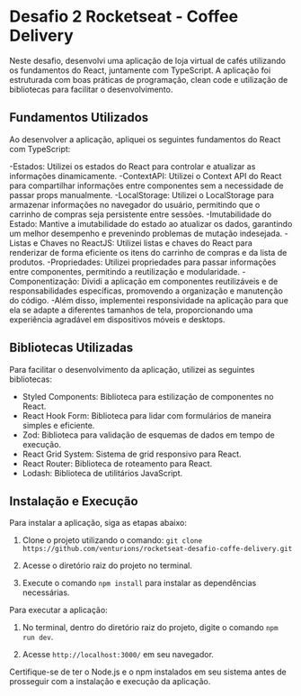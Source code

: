 # Desafio 2 Rocketseat - Coffee Delivery

Neste desafio, desenvolvi uma aplicação de loja virtual de cafés utilizando os fundamentos do React, juntamente com TypeScript. A aplicação foi estruturada com boas práticas de programação, clean code e utilização de bibliotecas para facilitar o desenvolvimento.

## Fundamentos Utilizados

Ao desenvolver a aplicação, apliquei os seguintes fundamentos do React com TypeScript:

-Estados: Utilizei os estados do React para controlar e atualizar as informações dinamicamente.
-ContextAPI: Utilizei o Context API do React para compartilhar informações entre componentes sem a necessidade de passar props manualmente.
-LocalStorage: Utilizei o LocalStorage para armazenar informações no navegador do usuário, permitindo que o carrinho de compras seja persistente entre sessões.
-Imutabilidade do Estado: Mantive a imutabilidade do estado ao atualizar os dados, garantindo um melhor desempenho e prevenindo problemas de mutação indesejada.
-Listas e Chaves no ReactJS: Utilizei listas e chaves do React para renderizar de forma eficiente os itens do carrinho de compras e da lista de produtos.
-Propriedades: Utilizei propriedades para passar informações entre componentes, permitindo a reutilização e modularidade.
-Componentização: Dividi a aplicação em componentes reutilizáveis e de responsabilidades específicas, promovendo a organização e manutenção do código.
-Além disso, implementei responsividade na aplicação para que ela se adapte a diferentes tamanhos de tela, proporcionando uma experiência agradável em dispositivos móveis e desktops.

## Bibliotecas Utilizadas

Para facilitar o desenvolvimento da aplicação, utilizei as seguintes bibliotecas:

- Styled Components: Biblioteca para estilização de componentes no React.
- React Hook Form: Biblioteca para lidar com formulários de maneira simples e eficiente.
- Zod: Biblioteca para validação de esquemas de dados em tempo de execução.
- React Grid System: Sistema de grid responsivo para React.
- React Router: Biblioteca de roteamento para React.
- Lodash: Biblioteca de utilitários JavaScript.

## Instalação e Execução

Para instalar a aplicação, siga as etapas abaixo:

1. Clone o projeto utilizando o comando: `git clone https://github.com/venturions/rocketseat-desafio-coffe-delivery.git`

2. Acesse o diretório raiz do projeto no terminal.

3. Execute o comando `npm install` para instalar as dependências necessárias.

Para executar a aplicação:

1. No terminal, dentro do diretório raiz do projeto, digite o comando `npm run dev`.

2. Acesse `http://localhost:3000/` em seu navegador.

Certifique-se de ter o Node.js e o npm instalados em seu sistema antes de prosseguir com a instalação e execução da aplicação.
